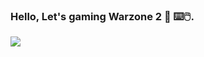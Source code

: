 ### Hello, Let's gaming Warzone 2 👋 ⌨️🖱️.




![](https://media0.giphy.com/media/AtEDaK2ixP1QEtMkFm/200w.gif?cid=6c09b952upiwyli4pzczkxaokjzomk5m6xcs43xylq6vrak6&ep=v1_gifs_search&rid=200w.gif&ct=g)
